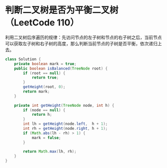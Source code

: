 # 判断二叉树是否为平衡二叉树（LeetCode 110）

利用二叉树后序遍历的规律：先访问节点的左子树和节点的右子树之后，当前节点可以获取左子树和右子树的高度，那么判断当前节点的子树是否平衡，依次递归上去。

```java
class Solution {
    private boolean mark = true;
    public boolean isBalanced(TreeNode root) {
        if (root == null) {
            return true;
        }
        getHeight(root, 0);
        return mark;
    }
    
    private int getHeight(TreeNode node, int h) {
        if (node == null) {
            return h;
        }
        int lh = getHeight(node.left,  h + 1);
        int rh = getHeight(node.right, h + 1);    
        if (Math.abs(lh - rh) > 1) {
            mark = false;
        }
        
        return Math.max(lh, rh);
    }
}
```